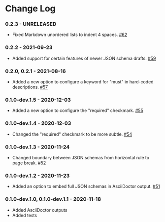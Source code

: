 # Change Log

### 0.2.3 - UNRELEASED

* Fixed Markdown unordered lists to indent 4 spaces. [#62](https://github.com/CesiumGS/wetzel/pull/62)

### 0.2.2 - 2021-09-23

* Added support for certain features of newer JSON schema drafts. [#59](https://github.com/CesiumGS/wetzel/pull/59)

### 0.2.0, 0.2.1 - 2021-08-16

* Added a new option to configure a keyword for "must" in hard-coded descriptions. [#57](https://github.com/CesiumGS/wetzel/pull/57)

### 0.1.0-dev.1.5 - 2020-12-03

* Added a new option to configure the "required" checkmark. [#55](https://github.com/CesiumGS/wetzel/pull/55)

### 0.1.0-dev.1.4 - 2020-12-03

* Changed the "required" checkmark to be more subtle. [#54](https://github.com/CesiumGS/wetzel/pull/54)

### 0.1.0-dev.1.3 - 2020-11-24

* Changed boundary between JSON schemas from horizontal rule to page break. [#52](https://github.com/CesiumGS/wetzel/issues/52)

### 0.1.0-dev.1.2 - 2020-11-23

* Added an option to embed full JSON schemas in AsciiDoctor output. [#51](https://github.com/CesiumGS/wetzel/pull/51)

### 0.1.0-dev.1.0, 0.1.0-dev.1.1 - 2020-11-18

* Added AsciiDoctor outputs
* Added tests

